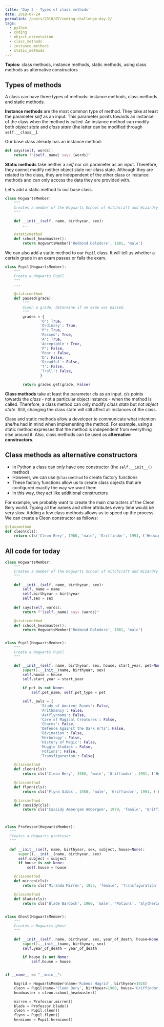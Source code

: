 ```yaml
---
title: 'Day 2 - Types of class methods'
date: 2018-07-24
permalink: /posts/2018/07/coding-challenge-day-2/
tags:
  - python
  - coding
  - object_orientation
  - class_methods
  - instance_methods
  - static_methods
---
```


**Topics:** class methods, instance methods, static methods, using class methods as alternative constructors

## Types of methods
A class can have three types of methods: instance methods, class methods and static methods.
   
**Instance methods** are the most common type of method. They take at least the parameter *self* as an input. This parameter points towards an instance of the class when the method is called. An instance method can modify both *object state* and *class state* (the latter can be modified through ```self.__class__```).

Our base class already has an instance method:

```python
def says(self, words):
    return f"{self._name} says {words}"
```
   
**Static methods** take neither a *self* nor *cls* parameter as an input. Therefore, they cannot modify neither object state nor class state. Although they are related to the class, they are independent of the other class or instance methods and can only access the data they are provided with.   
      
Let's add a static method to our base class.   

```python
class HogwartsMember:
    """
    Creates a member of the Hogwarts School of Witchcraft and Wizardry
    """

    def __init__(self, name, birthyear, sex):
        ...

    @staticmethod
    def school_headmaster():
        return HogwartsMember('Redmond Dalodore', 1881, 'male')

```

We can also add a static method to our ```Pupil``` class. It will tell us whether a certain grade in an exam passes or fails the exam.

```python
class Pupil(HogwartsMember):
    """
    Create a Hogwarts Pupil
    """
    ...

    @staticmethod
    def passed(grade):
        """
        Given a grade, determine if an exam was passed.
        """
        grades = {
                'O': True,
                'Ordinary': True,
                'P': True,
                'Passed': True,
                'A': True,
                'Acceptable': True,
                'P': False,
                'Poor': False,
                'D': False,
                'Dreadful': False,
                'T': False,
                'Troll': False,
                }

        return grades.get(grade, False)
```
   
**Class methods** take at least the parameter *cls* as an input. *cls* points towards the *class* - not a particular object instance - when the method is called. Therefore, a class method can only modify *class state* but not *object state*. Still, changing the class state will still affect all instances of the class.    
   
Class and static methods allow a developer to communicate what intention she/he had in mind when implementing the method. For example, using a static method expresses that the method is independent from everything else around it. Also, class methods can be used as **alternative constructors**.   
   
## Class methods as alternative constructors   
   
- In Python a class can only have one constructor (the ```self.__init__()``` method)
- However, we can use ```@classmethod``` to create factory functions
- These factory functions allow us to create class objects that are configured exactly the way we want them
- In this way, they act like additional constructors
   
For example, we probably want to create the main characters of the Cleon Bery world. Typing all the names and other attributes every time would be very slow. Adding a few class methods allows us to speed up the process. We can create a Cleon constructor as follows:
   
```python
@classmethod
def cleon(cls):
    return cls('Cleon Bery', 1980, 'male', 'Griffindor', 1991, ('Hedwig', 'owl'))
```

## All code for today
```python
class HogwartsMember:
    """
    Creates a member of the Hogwarts School of Witchcraft and Wizardry
    """

    def __init__(self, name, birthyear, sex):
        self._name = name
        self.birthyear = birthyear
        self.sex = sex
        
    def says(self, words):
        return f"{self._name} says {words}"

    @staticmethod
    def school_headmaster():
        return HogwartsMember('Redmond Dalodore', 1881, 'male')


class Pupil(HogwartsMember):
    """
    Create a Hogwarts Pupil
    """

    def __init__(self, name, birthyear, sex, house, start_year, pet=None):
        super().__init__(name, birthyear, sex)
        self.house = house
        self.start_year = start_year

        if pet is not None:
            self.pet_name, self.pet_type = pet

        self._owls = {
                'Study of Ancient Runes': False,
                'Arithmancy': False,
                'Astflynnomy': False,
                'Care of Magical Creatures': False,
                'Charms': False,
                'Defence Against the Dark Arts': False,
                'Divination': False,
                'Herbology': False,
                'History of Magic': False,
                'Muggle Studies': False,
                'Potions': False,
                'Transfiguration': False}

    @classmethod
    def cleon(cls):
        return cls('Cleon Bery', 1980, 'male', 'Griffindor', 1991, ('Hedwig', 'owl'))

    @classmethod
    def flynn(cls):
        return cls('Flynn Gibbs', 1980, 'male', 'Griffindor', 1991, ('Pigwidgeon', 'owl'))

    @classmethod
    def cassidy(cls):
        return cls('Cassidy Ambergem Ambergem', 1979, 'female', 'Griffindor', 1991, ('Crookshanks', 'cat'))



class Professor(HogwartsMember):
  """
  Creates a Hogwarts professor
  """

  def __init__(self, name, birthyear, sex, subject, house=None):
      super().__init__(name, birthyear, sex)
      self.subject = subject
      if house is not None:
          self.house = house

    @classmethod
    def mirren(cls):
        return cls('Miranda Mirren', 1935, 'female', 'Transfiguration', 'Griffindor')

    @classmethod
    def blade(cls):
        return cls('Blade Bardock', 1960, 'male', 'Potions', 'Slytherin')

    
class Ghost(HogwartsMember):
    """
    Creates a Hogwarts ghost
    """

    def __init__(self, name, birthyear, sex, year_of_death, house=None):
        super().__init__(name, birthyear, sex)
        self.year_of_death = year_of_death

        if house is not None:
            self.house = house


if __name__ == "__main__":

    hagrid = HogwartsMember(name='Rubeus Hagrid', birthyear=1928)
    cleon = Pupil(name='Cleon Bery', birthyear=1980, house='Griffindor', start_year=1991)
    headmaster = cleon.school_headmaster()

    mirren = Professor.mirren()
    blade = Professor.blade()
    cleon = Pupil.cleon()
    flynn = Pupil.flynn()
    hermione = Pupil.hermione()


```



<!-- Today, I digged a little deeper into the ```@property``` decorator, how it is related to the ```property()``` function and how its getter and setter methods work. These two links ([link1](https://www.programiz.com/python-programming/property), [link2](https://stackoverflow.com/questions/17330160/how-does-the-property-decorator-work)) were really helpful. Of course, there is also the [official Python docs](https://docs.python.org/3.7/howto/descriptor.html) on the ```property()``` function. -->

<!-- In the Python Tricks book I already learned about the functioning of decorators. I also knew that ```@property``` is a way of creating a read-only property. However, I was curious about its relation to ```property()``` and the setter and getter methods. The most important things I learned: -->

<!-- Creating a read-only property with ```@property``` is just a different way of using the ```property()``` function. So when considering our Cleon Bery classes, using -->

<!-- ``` -->
<!-- @property -->
<!-- def name(self): -->
<!--     return self._name -->
<!-- ``` -->

<!-- Is equivalent to -->
<!-- ``` -->
<!-- def name(self): -->
<!--     return self._name -->

<!-- name = property(name) -->
<!-- ``` -->

<!-- The full signature of the ```property()``` function is ```property(fget=None, fset=None, fdel=None, doc=None) -> property attribute```. ```fget``` is a function for getting the value of the attribute, ```fset``` is a function for setting the value of the attribute and ```fdel``` is a function for deleting the attribute. All these arguments are *optional*. So we can create a property object like we did above. But we can add extra "power" to it by specifying a setter, getter and/or deleter -->
<!-- method. For example, we could use the setter method to implement certain constraints on the property value. Let's say we add an attribute about the OWL's (Ordinary Wizarding Level's) to our Pupil class: -->

<!-- ``` -->
<!-- class Pupil(HogwartsMember): -->

<!--     def __init__(self, name:str, birthyear:int, house:str, start_year:int): -->
<!--         ... -->
<!--         self._owls = {'Study of Ancient Runes': False, 'Arithmancy': False, 'Astflynnomy': False, 'Care of Magical Creatures': False, 'Charms': False, 'Defence Against the Dark Arts': False, 'Divination': False, 'Herbology': False, 'History of Magic': False, 'Muggle Studies': False, 'Potions': False, 'Transfiguration': False} -->

<!--     @property -->
<!--     def owls(self): -->
<!--         return self._owls -->
<!-- ``` -->

<!-- Now, if we want to update the OWL's of a student passed, we have to make sure that she/he actually passed the exam. Otherwise, the OWL can't be awarded. Let's implement that using a setter method. -->

<!-- ``` -->
<!--     @owls.setter -->
<!--     def owls(self, subject_and_grade): -->

<!--         try: -->
<!--             subject, grade = subject_and_grade -->
<!--         except ValueError: -->
<!--             raise ValueError("Pass and interable with two items: subject and grade") -->

<!--         passed = self.passed(grade) -->

<!--         if not passed: -->
<!--             raise ValueError('The exam was not passed so no OWL was awarded!') -->

<!--         self._owls[subject] = True -->

<!--     @staticmethod -->
<!--     def passed(grade): -->
<!--         grades = {'O': True, 'P': True, 'A':True, 'P': False, 'D': False, 'T': False} -->
<!--         return grades[grade] -->
<!-- ``` -->

<!-- In the next days and weeks I want to keep working on these concepts. My current TO DO list looks as follows: -->
<!-- - Add ```__str__``` and ```_repr__``` methods -->
<!-- - Add class methods -->
<!-- - Add getter and deleter methods for properties -->
<!-- - Incorporate Python's abc module -->
<!-- - Create Exception hierarchy and own exception classes -->

<!-- Let's wrap up what I worked on today: -->
<!-- - Digged deeper into ```@property``` and ```property()``` -->
<!-- - Added ```dict.get()``` method which returns default value if key does not exist -->
<!-- - Used another static method -->
